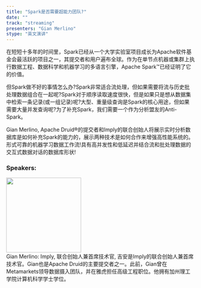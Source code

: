 ```yaml
---
title: "Spark是否需要超能力团队?"
date: "" 
track: "streaming"
presenters: "Gian Merlino"
stype: "英文演讲"
---
```

在短短十多年的时间里，Spark已经从一个大学实验室项目成长为Apache软件基金会最活跃的项目之一，其提交者和用户遍布全球。作为在单节点机器或集群上执行数据工程、数据科学和机器学习的多语言引擎，Apache Spark™已经证明了它的价值。

但Spark做不好的事情怎么办?Spark非常适合流处理，但如果需要将流与历史批处理数据组合在一起呢?Spark对于顺序读取速度很快，但是如果只是想从数据集中检索一条记录(或一组记录)呢?大型、重量级查询是Spark的核心用途，但如果需要大量并发查询呢?为了补充Spark，我们需要一个作为分析盟友的Anti-Spark。

Gian Merlino, Apache Druid®的提交者和Imply的联合创始人将展示实时分析数据库是如何补充Spark的能力的，展示两种技术是如何合作来增强高性能系统的。形式可靠的机器学习数据工作流!具有高并发性和低延迟并结合流和批处理数据的交互式数据对话的数据库形状!
 ### Speakers: 
 <img src="images/speaker/1124.png" width="200" /><br>Gian Merlino: Imply, 联合创始人兼首席技术官, 吉安是Imply的联合创始人兼首席技术官。Gian也是Apache Druid的主要提交者之一。此前，Gian曾在Metamarkets领导数据摄入团队，并在雅虎担任高级工程职位。他拥有加州理工学院计算机科学学士学位。

 
